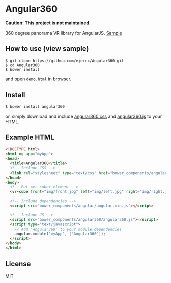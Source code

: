 # Angular360

**Caution: This project is not maintained.**

360 degree panorama VR library for AngularJS. [Sample](http://ejeinc.github.io/Angular360/)

## How to use (view sample)

```
$ git clone https://github.com/ejeinc/Angular360.git
$ cd Angular360
$ bower install
```

and open `demo.html` in browser.


## Install

```
$ bower install angular360
```

or, simply download and include [angular360.css](https://github.com/ejeinc/Angular360/blob/master/angular360.css) and [angular360.js](https://github.com/ejeinc/Angular360/blob/master/angular360.js) to your HTML.

## Example HTML

```HTML
<!DOCTYPE html>
<html ng-app="myApp">
<head>
  <title>Angular360</title>
  <!-- Include CSS -->
  <link rel="stylesheet" type="text/css" href="bower_components/angular360/angular360.css">
</head>
<body>
  <!-- Put <vr-cube> element -->
  <vr-cube front="img/front.jpg" left="img/left.jpg" right="img/right.jpg" back="img/back.jpg" top="img/top.jpg" bottom="img/bottom.jpg"></vr-cube>

  <!-- Include dependencies -->
  <script src="bower_components/angular/angular.min.js"></script>

  <!-- Include JS -->
  <script src="bower_components/angular360/angular360.js"></script>
  <script type="text/javascript">
    // Add 'Angular360' to your module dependencies
    angular.module('myApp', ['Angular360']);
  </script>
</body>
</html>
```

## License

MIT
